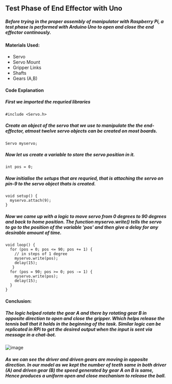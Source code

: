 ## Test Phase of End Effector with Uno 

##### Before trying in the proper assembly of manipulator with Raspberry Pi, a test phase is performed with Arduino Uno to open and close the end effector continously.

#### Materials Used:

* Servo
* Servo Mount
* Gripper Links
* Shafts
* Gears (A,B)

#### Code Explanation

##### First we imported the requried libraries
```
#include <Servo.h>
```

##### Create an object of the servo that we use to manipulate the the end-effector, atmost twelve servo objects can be created on most boards.
```
Servo myservo;
```

##### Now let us create a variable to store the servo position in it.
```
int pos = 0;
```

##### Now initialise the setups that are requried, that is attaching the servo on pin-9 to the servo object thats is created.
```
void setup() {
  myservo.attach(9);  
}
```

##### Now we came up with a logic to move servo from 0 degrees to 90 degrees and back to home position. The function myservo.write() tells the servo to go to the position of the variable 'pos' and then give a delay for any desirable amount of time. 
```
void loop() {
  for (pos = 0; pos <= 90; pos += 1) {
    // in steps of 1 degree
    myservo.write(pos);              
    delay(15);                       
   }
  for (pos = 90; pos >= 0; pos -= 1) { 
    myservo.write(pos);             
    delay(15);                       
  }
}
```

#### Conclusion: 

##### The logic helped rotate the gear A and there by rotating gear B in opposite direction to open and close the gripper. Which helps release the tennis ball that it holds in the beginning of the task. Similar logic can be replicated in RPi to get the desired output when the input is sent via message in a chat-bot.


  ![image](https://user-images.githubusercontent.com/69350191/143690630-5f2f3319-5866-482a-b5e5-af15d5596d37.png)



##### As we can see the driver and driven gears are moving in opposite direction. In our model as we kept the number of teeth same in both driver (A) and driven gear (B) the speed generated by gear A on B is same, Hence produces a uniform open and close mechanism to release the ball. 




